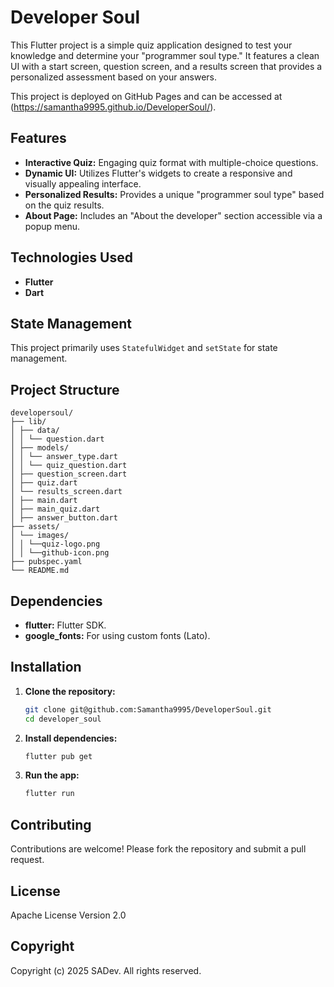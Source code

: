# Developer Soul

This Flutter project is a simple quiz application designed to test your knowledge and determine your "programmer soul type." It features a clean UI with a start screen, question screen, and a results screen that provides a personalized assessment based on your answers.

This project is deployed on GitHub Pages and can be accessed at (https://samantha9995.github.io/DeveloperSoul/).

## Features

*   **Interactive Quiz:** Engaging quiz format with multiple-choice questions.
*   **Dynamic UI:** Utilizes Flutter's widgets to create a responsive and visually appealing interface.
*   **Personalized Results:** Provides a unique "programmer soul type" based on the quiz results.
*   **About Page:** Includes an "About the developer" section accessible via a popup menu.

## Technologies Used

*   **Flutter**
*   **Dart**

## State Management

This project primarily uses `StatefulWidget` and `setState` for state management. 

## Project Structure
```
developersoul/ 
├── lib/
│ ├── data/ 
│ │ └── question.dart 
│ ├── models/ 
│ │ └── answer_type.dart
│ │ └── quiz_question.dart
│ ├── question_screen.dart 
│ ├── quiz.dart
│ └── results_screen.dart  
│ ├── main.dart
│ ├── main_quiz.dart 
│ ├── answer_button.dart 
├── assets/ 
│ └── images/ 
│ │ └──quiz-logo.png 
│ │ └──github-icon.png 
├── pubspec.yaml  
└── README.md
```

## Dependencies

*   **flutter:**  Flutter SDK.
*   **google\_fonts:** For using custom fonts (Lato).

## Installation

1.  **Clone the repository:**

    ```bash
    git clone git@github.com:Samantha9995/DeveloperSoul.git
    cd developer_soul
    ```

2.  **Install dependencies:**

    ```bash
    flutter pub get
    ```

3.  **Run the app:**

    ```bash
    flutter run
    ```

## Contributing

Contributions are welcome! Please fork the repository and submit a pull request.

## License

Apache License Version 2.0

## Copyright

Copyright (c) 2025 SADev. All rights reserved.